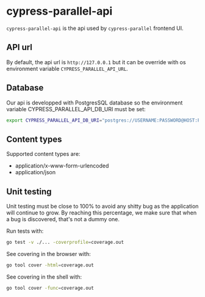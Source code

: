 # cypress-parallel-api

`cypress-parallel-api` is the api used by `cypress-parallel` frontend UI.

## API url

By default, the api url is `http://127.0.0.1` but it can be override with os environment variable `CYPRESS_PARALLEL_API_URL`.

## Database

Our api is developped with PostgresSQL database so the environment variable CYPRESS_PARALLEL_API_DB_URI must be set:
```bash
export CYPRESS_PARALLEL_API_DB_URI="postgres://USERNAME:PASSWORD@HOST:PORT/DB_NAME?sslmode=disable"
```

## Content types

Supported content types are:
- application/x-www-form-urlencoded
- application/json

## Unit testing

Unit testing must be close to 100% to avoid any shitty bug as the application will continue to grow. By reaching this percentage, we make sure that when a bug is discovered, that's not a dummy one.

Run tests with:
```bash
go test -v ./... -coverprofile=coverage.out
```

See covering in the browser with:
```bash
go tool cover -html=coverage.out
```

See covering in the shell with:
```bash
go tool cover -func=coverage.out
```

